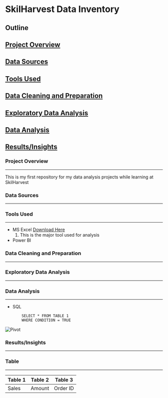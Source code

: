 # SkilHarvest Data Inventory

## Outline
## [Project Overview](#project-overview)
## [Data Sources](#data-sources)
## [Tools Used](#tools-used)
## [Data Cleaning and Preparation](#data-cleaning-and-preparation)
## [Exploratory Data Analysis](#exploratory-data-analysis)
## [Data Analysis](#data-analysis)
## [Results/Insights](#Results/Insights)


### Project Overview
---
This is my first repository for my data analysis projects while learning at SkilHarvest

### Data Sources
---

### Tools Used
---
- MS Excel [Download Here](https://www.microsoft.com)
    1. This is the major tool used for analysis
- Power BI

### Data Cleaning and Preparation
---

### Exploratory Data Analysis
---

### Data Analysis
---
- SQL
  ```
      SELECT * FROM TABLE 1
      WHERE CONDITION = TRUE
  ```
![Pivot](https://github.com/user-attachments/assets/cb7e0841-665b-4f83-9338-3b1e8a41b011)

### Results/Insights
---

### Table
---
|Table 1|Table 2|Table 3|
|-------|-------|-------|
|Sales|Amount|Order ID|
